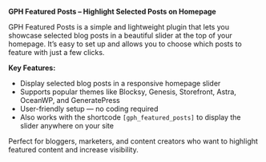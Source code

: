 **GPH Featured Posts – Highlight Selected Posts on Homepage**

GPH Featured Posts is a simple and lightweight plugin that lets you showcase selected blog posts in a beautiful slider at the top of your homepage. It’s easy to set up and allows you to choose which posts to feature with just a few clicks.

**Key Features:**

* Display selected blog posts in a responsive homepage slider
* Supports popular themes like Blocksy, Genesis, Storefront, Astra, OceanWP, and GeneratePress
* User-friendly setup — no coding required
* Also works with the shortcode `[gph_featured_posts]` to display the slider anywhere on your site

Perfect for bloggers, marketers, and content creators who want to highlight featured content and increase visibility.
